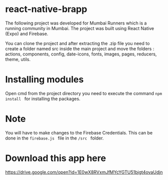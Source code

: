 # react-native-brapp

The following project was developed for Mumbai Runners which is a running community in Mumbai. The project was built using React Native (Expo) and Firebase.

You can clone the project and after extracting the .zip file you need to create a folder named src inside the main project and move the folders : actions, components, config, date-icons, fonts, images, pages, reducers, theme, utils.

# Installing modules

Open cmd from the project directory you need to execute the command  ```npm install ``` for installing the packages.

# Note
You will have to make changes to the Firebase Credentials. This can be done in the  ```firebase.js ``` file in the  ```/src ``` folder.

# Download this app here
https://drive.google.com/open?id=1E0wX8RVxmJfMYcYGTU51bjgt4ovaUdjn
